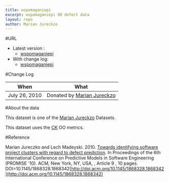 ```yaml
---
title: wspomaganiepi
excerpt: wspomaganiepi OO defect data
layout: repo
author: Marian Jureckzo
---
```



#URL

  * Latest version :
    * [wspomaganiepi](https://terapromise.csc.ncsu.edu:8443/svn/repo/defect/ck/wspomaganiepi/wspomaganiepi.csv)
  * With change log:
    * [wspomaganiepi](https://terapromise.csc.ncsu.edu:8443/svn/repo/defect/ck/wspomaganiepi/)

#Change Log

When | What
---- | ----
July 26, 2010 | Donated by [Marian Jureckzo](/repo/people/data-donors/promise3.html)

#About the data

This dataset is one of the [Marian Jureckzo](/repo/people/data-donors/promise3.html) Datasets.

This dataset uses the [CK](/repo/defect/ck) OO metrics.

#Reference

Marian Jureczko and Lech Madeyski. 2010. [Towards identifying software project clusters with regard to defect prediction](http://dl.acm.org/citation.cfm?id=1868328.1868342&coll=DL&dl=GUIDE&CFID=96280125&CFTOKEN=47274353). In
Proceedings of the 6th International Conference on Predictive
Models in Software Engineering (PROMISE '10). ACM, New York,
NY, USA, , Article 9 , 10 pages. DOI=10.1145/1868328.1868342[http://doi.acm.org/10.1145/1868328.1868342](http://doi.acm.org/10.1145/1868328.1868342)
